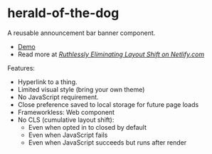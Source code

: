 # herald-of-the-dog

A reusable announcement bar banner component.

* [Demo](https://zachleat.github.io/herald-of-the-dog/demo.html)
* Read more at [_Ruthlessly Eliminating Layout Shift on Netlify.com_](https://www.zachleat.com/web/layout-shift/)

Features:

* Hyperlink to a thing.
* Limited visual style (bring your own theme)
* No JavaScript requirement.
* Close preference saved to local storage for future page loads
* Frameworkless: Web component
* No CLS (cumulative layout shift):
  * Even when opted in to closed by default 
  * Even when JavaScript fails
  * Even when JavaScript succeeds but runs after render
